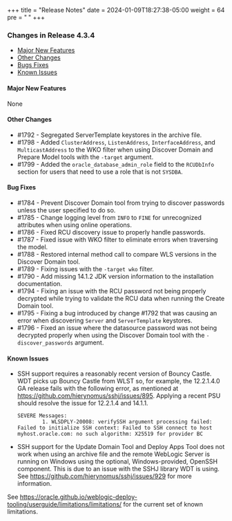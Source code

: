 +++
title = "Release Notes"
date = 2024-01-09T18:27:38-05:00
weight = 64
pre = "<b> </b>"
+++


### Changes in Release 4.3.4
- [Major New Features](#major-new-features)
- [Other Changes](#other-changes)
- [Bugs Fixes](#bug-fixes)
- [Known Issues](#known-issues)


#### Major New Features
None

#### Other Changes
- #1792 - Segregated ServerTemplate keystores in the archive file.
- #1798 - Added `ClusterAddress`, `ListenAddress`, `InterfaceAddress`, and `MulticastAddress` to the WKO filter
          when using Discover Domain and Prepare Model tools with the `-target` argument.
- #1799 - Added the `oracle_database_admin_role` field to the `RCUDbInfo` section for users that need to
          use a role that is not `SYSDBA`.

#### Bug Fixes
- #1784 - Prevent Discover Domain tool from trying to discover passwords unless the user specified to do so.
- #1785 - Change logging level from `INFO` to `FINE` for unrecognized attributes when using online operations.
- #1786 - Fixed RCU discovery issue to properly handle passwords.
- #1787 - Fixed issue with WKO filter to eliminate errors when traversing the model.
- #1788 - Restored internal method call to compare WLS versions in the Discover Domain tool.
- #1789 - Fixing issues with the `-target wko` filter.
- #1790 - Add missing 14.1.2 JDK version information to the installation documentation.
- #1794 - Fixing an issue with the RCU password not being properly decrypted while trying to validate the
          RCU data when running the Create Domain tool.
- #1795 - Fixing a bug introduced by change #1792 that was causing an error when discovering `Server` and
          `ServerTemplate` keystores. 
- #1796 - Fixed an issue where the datasource password was not being decrypted properly when using the
          Discover Domain tool with the `-discover_passwords` argument.


#### Known Issues
- SSH support requires a reasonably recent version of Bouncy Castle.  WDT picks up Bouncy Castle from WLST so, for example,
  the 12.2.1.4.0 GA release fails with the following error, as mentioned at https://github.com/hierynomus/sshj/issues/895.
  Applying a recent PSU should resolve the issue for 12.2.1.4 and 14.1.1.

  ```shell
  SEVERE Messages:
          1. WLSDPLY-20008: verifySSH argument processing failed: Failed to initialize SSH context: Failed to SSH connect to host myhost.oracle.com: no such algorithm: X25519 for provider BC
  ```

- SSH support for the Update Domain Tool and Deploy Apps Tool does not work when using an archive file and the remote 
  WebLogic Server is running on Windows using the optional, Windows-provided, OpenSSH component.  This is due to an
  issue with the SSHJ library WDT is using.  See https://github.com/hierynomus/sshj/issues/929 for more information.

See https://oracle.github.io/weblogic-deploy-tooling/userguide/limitations/limitations/ for the current set of known limitations.
